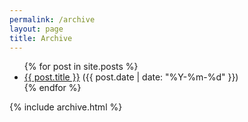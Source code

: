```yaml
---
permalink: /archive
layout: page
title: Archive
---
```


<div class="post">
  <ul>
  {% for post in site.posts %}
    <li>
      <a href=".{{ post.url }}">{{ post.title }}</a> ({{ post.date | date: "%Y-%m-%d" }})
    </li>
  {% endfor %}
</ul>
</div>

{% include archive.html %}